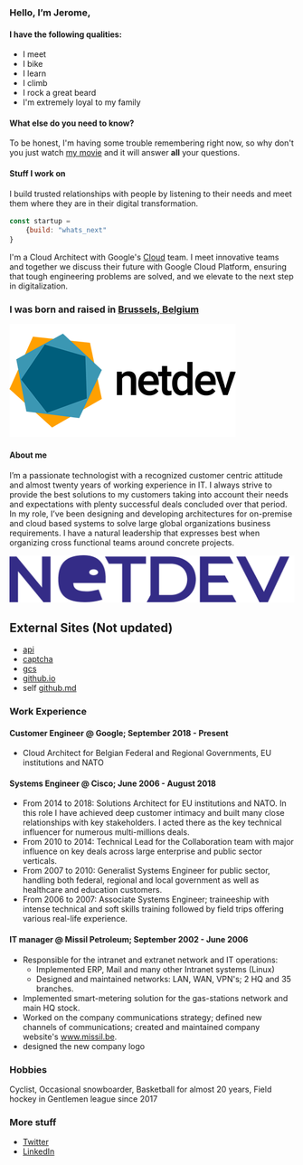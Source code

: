 

### Hello, I’m Jerome,  

#### I have the following qualities:

- I meet
- I bike 
- I learn
- I climb
- I rock a great beard
- I'm extremely loyal to my family

#### What else do you need to know?

To be honest, I'm having some trouble remembering right now, so why don't you just watch [my movie](https://en.wikipedia.org/wiki/The_Princess_Bride_%28film%29) and it will answer **all** your questions.

#### Stuff I work on

I build trusted relationships with people by listening to their needs and meet them where they are in their digital transformation.

```javascript
const startup = 
    {build: "whats_next"
}
```
I'm a Cloud Architect with Google's [Cloud](https://cloud.google.com) team. I meet innovative teams and together we discuss their future with Google Cloud Platform, ensuring that tough engineering problems are solved, and we elevate to the next step in digitalization.

### I was born and raised in [Brussels, Belgium](https://goo.gl/maps/Xhy4aBu1WYrbBHe97)


![Blue Duck](/assets/img/logo.jpg 'Logo')

#### About me

I’m a passionate technologist with a recognized  customer centric attitude and almost twenty years of working experience in IT.  I always strive to provide the best solutions to my customers taking into account their needs and expectations with plenty successful deals concluded over that period.  In my role, I’ve been  designing and developing architectures for on-premise and cloud based systems to  solve large global organizations business requirements.  I have a natural leadership that expresses best when organizing cross functional teams around concrete projects. 

![Yellow Duck](/assets/img/logo.png 'Logo')

## External Sites (Not updated)
* [api](https://fb.netdev.be/)
* [captcha](https://web3.netdev.be/) 
* [gcs](https://netdev.be)
* [github.io](https://blog.netdev.be)
* self [github.md](https://v3.netdev.be)

### Work Experience

#### Customer Engineer @ Google; September  2018 - Present
* Cloud  Architect for Belgian Federal and Regional Governments, EU institutions and NATO 

#### Systems Engineer @ Cisco; June  2006 - August 2018
* From 2014 to 2018: Solutions Architect for EU institutions and NATO.  In this role I have achieved deep customer intimacy and built many close relationships with key stakeholders. I acted there  as the key technical influencer for numerous multi-millions deals. 
* From 2010 to 2014: Technical Lead for the Collaboration team with major influence on key deals across large enterprise and public sector verticals. 
* From 2007 to 2010: Generalist Systems Engineer for public sector, handling both federal, regional and local government as well as healthcare and education customers. 
* From 2006 to 2007: Associate Systems Engineer; traineeship with intense technical and soft skills training followed by field trips offering  various real-life experience. 

#### IT manager @ Missil Petroleum; September 2002 - June 2006
* Responsible for the intranet and extranet network and IT operations:
    * Implemented ERP, Mail and many other Intranet systems (Linux)
    * Designed and maintained networks: LAN, WAN, VPN's; 2 HQ and 35 branches. 
* Implemented smart-metering solution for the  gas-stations network and main HQ stock. 
* Worked on the company communications strategy; defined new channels of communications; created and maintained company website's www.missil.be. 
* designed the new company logo

### Hobbies 
Cyclist, Occasional snowboarder, Basketball for almost 20 years, Field hockey in Gentlemen league since 2017

### More stuff

* [Twitter](https://twitter.com/jpaquay)
* [LinkedIn](https://linkedin.com/in/jeromepaquay) 


